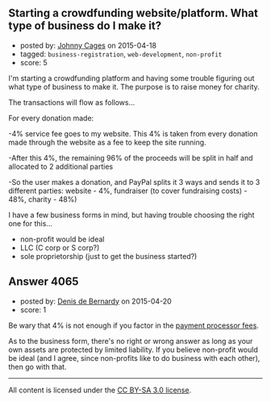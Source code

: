 ## Starting a crowdfunding website/platform. What type of business do I make it?

- posted by: [Johnny Cages](https://stackexchange.com/users/6140125/johnny-cages) on 2015-04-18
- tagged: `business-registration`, `web-development`, `non-profit`
- score: 5

<p>I'm starting a crowdfunding platform and having some trouble figuring out what type of business to make it. The purpose is to raise money for charity.</p>

<p>The transactions will flow as follows...</p>

<p>For every donation made:</p>

<p>-4% service fee goes to my website. This 4% is taken from every donation made through the website as a fee to keep the site running.</p>

<p>-After this 4%, the remaining 96% of the proceeds will be split in half and allocated to 2 additional parties</p>

<p>-So the user makes a donation, and PayPal splits it 3 ways and sends it to 3 different parties: website - 4%, fundraiser (to cover fundraising costs) - 48%, charity - 48%)</p>

<p>I have a few business forms in mind, but having trouble choosing the right one for this... </p>

<ul>
<li>non-profit would be ideal </li>
<li>LLC (C corp or S corp?) </li>
<li>sole proprietorship (just to get the business started?) </li>
</ul>



## Answer 4065

- posted by: [Denis de Bernardy](https://stackexchange.com/users/182468/denis-de-bernardy) on 2015-04-20
- score: 1

<p>Be wary that 4% is not enough if you factor in the <a href="https://www.kickstarter.com/help/fees" rel="nofollow">payment processor fees</a>.</p>

<p>As to the business form, there's no right or wrong answer as long as your own assets are protected by limited liability. If you believe non-profit would be ideal (and I agree, since non-profits like to do business with each other), then go with that.</p>




---

All content is licensed under the [CC BY-SA 3.0 license](https://creativecommons.org/licenses/by-sa/3.0/).
